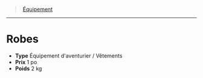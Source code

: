 ﻿---
!EquipmentItem
Type: Équipement d'aventurier / Vêtements
Price: 1 po
Weight: 2 kg
Id: equipment_hd.md#robes
ParentLink: equipment_hd.md#Équipement
Name: Robes
ParentName: Équipement
NameLevel: 1
Attributes:
  Name: Robes
  Markdown: >+
    # <!--Name-->Robes<!--/Name-->


    - **Type** <!--Type-->Équipement d'aventurier / Vêtements<!--/Type-->

    - **Prix** <!--Price-->1 po<!--/Price-->

    - **Poids** <!--Weight-->2 kg<!--/Weight-->

  Type: Équipement d'aventurier / Vêtements
  Price: 1 po
  Weight: 2 kg
AttributesDictionary: >+
  Name: Robes

  Markdown: >+

    # <!--Name-->Robes<!--/Name-->





    - **Type** <!--Type-->Équipement d'aventurier / Vêtements<!--/Type-->



    - **Prix** <!--Price-->1 po<!--/Price-->



    - **Poids** <!--Weight-->2 kg<!--/Weight-->



  Type: Équipement d'aventurier / Vêtements

  Price: 1 po

  Weight: 2 kg

---
> [Équipement](hd_equipment.md)

---

# Robes

- **Type** Équipement d'aventurier / Vêtements
- **Prix** 1 po
- **Poids** 2 kg

